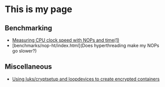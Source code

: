 # This is my page

## Benchmarking

 - [Measuring CPU clock speed with NOPs and time(1)](benchmarks/nop)
 - [benchmarks/nop-ht/index.html](Does hyperthreading make my NOPs go slower?)

## Miscellaneous
 - [Using luks/cryptsetup and loopdevices to create encrypted containers](misc/enc)
